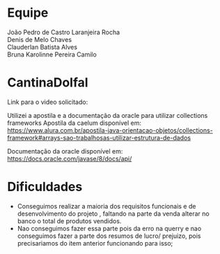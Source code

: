 # Equipe
João Pedro de Castro Laranjeira Rocha <br>
Denis de Melo Chaves <br>
Clauderlan Batista Alves <br>
Bruna Karolinne Pereira Camilo <br>
# CantinaDoIfal
Link para o video solicitado: 

Utilizei a apostila e a documentação da oracle para utilizar collections frameworks
Apostila da caelum disponível em: <br> 
https://www.alura.com.br/apostila-java-orientacao-objetos/collections-framework#arrays-sao-trabalhosas-utilizar-estrutura-de-dados <br>

Documentação da oracle disponível em: <br>
https://docs.oracle.com/javase/8/docs/api/

# Dificuldades
 - Conseguimos realizar a maioria dos requisitos funcionais e de desenvolvimento do projeto , faltando na parte da venda alterar no banco o total de produtos vendidos.
 - Nao conseguimos fazer essa parte pois da erro na querry e nao conseguimos fazer a parte dos resumos de lucro/ prejuizo, pois precisariamos do item anterior funcionando para isso; <br>
 
